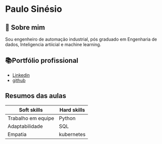 # Paulo Sinésio

## 🚀 Sobre mim
Sou engenheiro de automação industrial, pós graduado em Engenharia de dados, Inteligencia artiicial e machine learning.


## 📚Portfólio profissional 
- [Linkedin](https://www.linkedin.com/in/paulo-sinesio)
- [github](https://github.com/Psinesio)


## Resumos das aulas

| Soft skills | Hard skills |
|--------|------|
|Trabalho em equipe |Python  |
|  Adaptabilidade| SQL |
|     Empatia  | kubernetes |